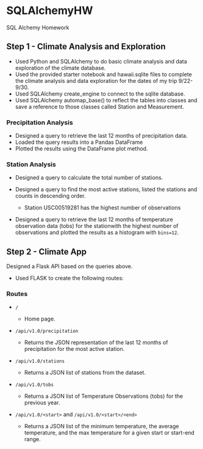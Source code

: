 # SQLAlchemyHW
SQL Alchemy Homework

## Step 1 - Climate Analysis and Exploration

* Used Python and SQLAlchemy to do basic climate analysis and data exploration of the climate database. 
* Used the provided starter notebook and hawaii.sqlite files to complete the climate analysis and data exploration for the dates of my trip 9/22-9/30.
* Used SQLAlchemy create_engine to connect to the sqlite database.
* Used SQLAlchemy automap_base() to reflect the tables into classes and save a reference to those classes called Station and Measurement.

### Precipitation Analysis

* Designed a query to retrieve the last 12 months of precipitation data.
* Loaded the query results into a Pandas DataFrame
* Plotted the results using the DataFrame plot method.


### Station Analysis

* Designed a query to calculate the total number of stations.
* Designed a query to find the most active stations, listed the stations and counts in descending order.
  * Station USC00519281 has the highest number of observations

* Designed a query to retrieve the last 12 months of temperature observation data (tobs) for the stationwith the highest number of observations and plotted the results as a histogram with `bins=12`.

## Step 2 - Climate App

Designed a Flask API based on the queries above.

* Used FLASK to create the following routes:

### Routes

* `/`

  * Home page.

* `/api/v1.0/precipitation`

  * Returns the JSON representation of the last 12 months of precipitation for the most active station.

* `/api/v1.0/stations`

  * Returns a JSON list of stations from the dataset.

* `/api/v1.0/tobs`
  
  * Returns a JSON list of Temperature Observations (tobs) for the previous year.

* `/api/v1.0/<start>` and `/api/v1.0/<start>/<end>`

  * Returns a JSON list of the minimum temperature, the average temperature, and the max temperature for a given start or start-end range.
